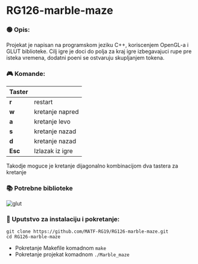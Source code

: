 # RG126-marble-maze


### 🟢 Opis:
Projekat je napisan na programskom jeziku C++, koriscenjem OpenGL-a i GLUT biblioteke.
Cilj igre je doci do polja za kraj igre izbegavajuci rupe pre isteka vremena, 
dodatni poeni se ostvaruju skupljanjem tokena.

### :video_game: Komande:

|Taster     |           |
| ------    | -----     |
| **r**     | restart   |
| **w**     | kretanje napred |
| **a**     | kretanje levo   |
| **s**     | kretanje nazad  |
| **d**     | kretanje nazad  |
| **Esc**   | Izlazak iz igre  |

Takodje moguce je kretanje dijagonalno kombinacijom dva tastera za kretanje

### :books: Potrebne biblioteke
![glut](https://img.shields.io/badge/lib-glut-green.svg)

### :wrench: Uputstvo za instalaciju i pokretanje: 
```shell
git clone https://github.com/MATF-RG19/RG126-marble-maze.git
cd RG126-marble-maze
```

* Pokretanje Makefile komadnom `make` <br>
* Pokretanje projekat komadnom `./Marble_maze`
